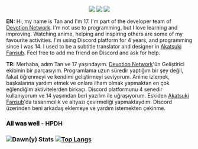 <p align="center">
 <a href="https://discord.com/users/534739785172910100" target"blank_"><img src="https://img.shields.io/badge/Dawny%20-7289DA.svg?&style=for-the-badge&logo=discord&logoColor=white"></a>
  <a href="https://www.github.com/Da-wn" target"blank_"><img src="https://img.shields.io/badge/Dawn%20-191717.svg?&style=for-the-badge&logo=github&logoColor=white"></a>
 <a href="https://discord.gg/54uUttRWTf" target"blank_"><img src="https://img.shields.io/discord/805573119732482148?color=%237289da&label=Devotion&logo=Discord&logoColor=white&style=for-the-badge"></a>


**EN:** Hi, my name is Tan and I'm 17.  I'm part of the developer team of [Devotion Network](https://discord.gg/54uUttRWTf). I'm not use to programming, but I love learning and improving. Watching anime, helping and inspiring others are some of my favourite activities. I'm using Discord platform for 4 years, and programming since I was 14. I used to be a subtitle translator and designer in [Akatsuki Fansub](https://akatsukisubs.com). Feel free to add me friend on Discord and ask for help. 

**TR:** Merhaba, adım Tan ve 17 yaşındayım. [Devotion Network](https://discord.gg/54uUttRWTf)'ün Geliştirici ekibinin bir parçasıyım. Programlama uzun süredir yaptığım bir şey değil, fakat öğrenmeyi ve kendimi geliştirmeyi seviyorum. Anime izlemek, başkalarına yardım etmek ve onlara ilham olmak yapmaktan en çok eğlendiğim aktivitelerden birkaçı. Discord platformunu 4 senedir kullanıyorum ve 14 yaşımdan beri yazılım ile uğraşıyorum. Eskiden [Akatsuki Fansub](https://akatsukisubs.com)'da tasarımcılık ve altyazı çevirmeliği
yapmaktaydım. Discord üzerinden beni arkadaş eklemeye ve yardım istemekten çekinme.

<h3> 𝐀𝐥𝐥 𝐰𝐚𝐬 𝐰𝐞𝐥𝐥 - HPDH <h3/>


![Dawn(y) Stats](https://github-readme-stats.vercel.app/api?username=Da-wn&show_icons=true&hide_title=true&title_color=ffffff&icon_color=ffffff&text_color=7289da&bg_color=20232a)
[![Top Langs](https://github-readme-stats.vercel.app/api/top-langs/?username=Da-wn&layout=compact&text_color=7289da&title_color=ffffff&bg_color=23262b)](https://github.com/Da-wn)


